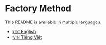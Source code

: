 # Factory Method

This README is available in multiple languages:

- [🇺🇸 English](README.md)
- [🇻🇳 Tiếng Việt](README_vi.md)

<script>
  const lang = navigator.language || navigator.userLanguage;
  if (lang.startsWith("vi")) {
    window.location.href = "./README_vi.md";
  } else {
    window.location.href = "./README.md";
  }
</script>
